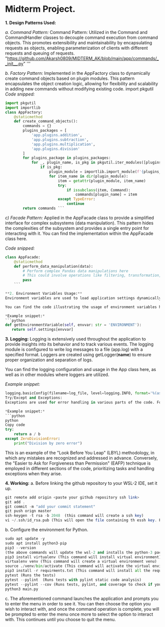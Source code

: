 # **Midterm Project.**

**1. Design Patterns Used:**

*a. Command Pattern:* Command Pattern: Utilized in the Command and CommandHandler classes to decouple command execution from command objects. This promotes extensibility and maintainability by encapsulating requests as objects, enabling parameterization of clients with different requests and queuing of requests. "https://github.com/Akarsh0809/MIDTERM_AK/blob/main/app/commands/__init__.py"
'''

*b. Factory Pattern:* Implemented in the AppFactory class to dynamically create command objects based on plugin modules. This pattern encapsulates the object creation logic, allowing for flexibility and scalability in adding new commands without modifying existing code.
import pkgutil
*Code snipped:*
```python
import pkgutil
import importlib
class AppFactory:
    @staticmethod
    def create_command_objects():
        commands = {}
        plugins_packages = [
            'app.plugins.addition',
            'app.plugins.subtraction',
            'app.plugins.multiplication',
            'app.plugins.division'
        ]
        for plugins_package in plugins_packages:
            for _, plugin_name, is_pkg in pkgutil.iter_modules([plugins_package.replace('.', '/')]):
                if is_pkg:  
                    plugin_module = importlib.import_module(f'{plugins_package}.{plugin_name}')
                    for item_name in dir(plugin_module):
                        item = getattr(plugin_module, item_name)
                        try:
                            if issubclass(item, Command):  
                                commands[plugin_name] = item
                        except TypeError:
                            continue
        return commands ```
```

*c) Facade Pattern:* Applied in the AppFacade class to provide a simplified interface for complex subsystems (data manipulation). This pattern hides the complexities of the subsystem and provides a single entry point for interacting with it. You can find the implementation within the AppFacade class here.

*Code snipped:*

```python
class AppFacade:
    @staticmethod
    def perform_data_manipulation(data):
        # Perform complex Pandas data manipulations here
        # This could involve operations like filtering, transformation, aggregation, etc.
        pass
    ```

**2. Environment Variables Usage:**
Environment variables are used to load application settings dynamically and manage the environment. They are loaded using the load_dotenv function from the dotenv library. The environment variable ENVIRONMENT is accessed using the getEnvironmentVariable method of the App class. This approach allows for easy configuration and adaptation of the application behavior based on the environment.

You can find the code illustrating the usage of environment variables here in the App class.

*Example snippet:*
```python
def getEnvironmentVariable(self, envvar: str = 'ENVIRONMENT'):
   return self.settings[envvar]
```

**3. Logging:**
Logging is extensively used throughout the application to provide insights into its behavior and to track various events. The logging module is configured to write log messages to a file (app.log) with a specified format. Loggers are created using getLogger(__name__) to ensure proper organization and separation of logs.

You can find the logging configuration and usage in the App class here, as well as in other modules where loggers are utilized.

*Example snippet:*
```python
logging.basicConfig(filename=log_file, level=logging.INFO, format='%(asctime)s - %(name)s - %(levelname)s - %(message)s')
Try/Except and Exceptions:
Exceptions are used for error handling in various parts of the code. For example, in the DivisionCommand class, a try/except block catches a ZeroDivisionError if the divisor is zero, and an error message is printed.

*Example snippet:*
```python
python
Copy code
try:
    return a / b
except ZeroDivisionError:
    print("Division by zero error")
```

This is an example of the "Look Before You Leap" (LBYL) methodology, in which any mistakes are recognized and addressed in advance. Conversely, the "Easier to Ask for Forgiveness than Permission" (EAFP) technique is employed in different sections of the code, prioritizing tasks and handling exceptions when they arise.


**4. Working:**
a. Before linking the github repository to your WSL-2 IDE, set it up.


    
```php
git remote add origin <paste your github repository ssh link>
git add .
git commit -m "add your commit statement"
git push orign master 
ssh-keygen -t rsa -b 2048  (this command will create a ssh key)
vi ~/.ssh/id_rsa.pub (This will open the file containing th essh key. Paste this key in the github profile ssh key section)
```
 
b. Configure the environment for Python.


```python
sudo apt update -y
sudo apt install python3-pip
pip3 --version
(the above commands will update the wsl-2 and installs the python-3 packages)
pip3 install virtualenv (This command will install virtual environment)
virtualenv venv (This command will create a virtual environment venu)
source ./venv/bin/activate (This command will activate the virtual environment.)
pip3 install -r requirments.txt (This command will install all the required packages)
pytest (Runs the tests)
pytest --pylint  (Runs tests with pylint static code analysis)
pytest --pylint --cov (Runs tests, pylint, and coverage to check if you have all your code tested.)
python3 main.py 
```

c. The aforementioned command launches the application and prompts you to enter the menu in order to see it. You can then choose the option you wish to interact with, and once the command operation is complete, you will be prompted to enter the menu once more to select the option to interact with. This continues until you choose to quit the menu.



